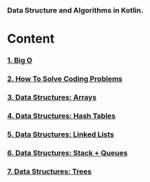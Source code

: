 ### Data Structure and Algorithms in Kotlin.

# Content
### [1. Big O](https://github.com/vitorhm/dsa-kotlin/tree/main/src/main/kotlin/bigO)
### [2. How To Solve Coding Problems](https://github.com/vitorhm/dsa-kotlin/tree/main/src/main/kotlin/htscp)
### [3. Data Structures: Arrays](https://github.com/vitorhm/dsa-kotlin/tree/main/src/main/kotlin/dsarray)
### [4. Data Structures: Hash Tables](https://github.com/vitorhm/dsa-kotlin/tree/main/src/main/kotlin/dshashtable)
### [5. Data Structures: Linked Lists](https://github.com/vitorhm/dsa-kotlin/tree/main/src/main/kotlin/dslinkedlist)
### [6. Data Structures: Stack + Queues](https://github.com/vitorhm/dsa-kotlin/tree/main/src/main/kotlin/dsstackqueues)
### [7. Data Structures: Trees](https://github.com/vitorhm/dsa-kotlin/tree/main/src/main/kotlin/dstrees)